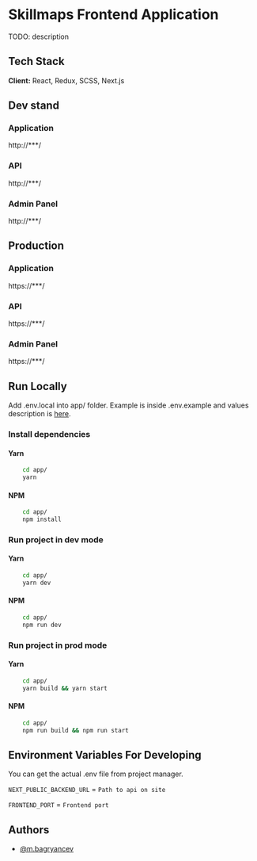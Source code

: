 # Skillmaps Frontend Application

TODO: description

## Tech Stack

**Client:** React, Redux, SCSS, Next.js


## Dev stand
### Application
http://***/
### API
http://***/
### Admin Panel
http://***/

## Production
### Application
https://***/
### API
https://***/
### Admin Panel
https://***/

## Run Locally

Add .env.local into app/ folder. Example is inside .env.example and values description is [here](#variables).  

### Install dependencies
#### Yarn
```bash
    cd app/
    yarn
```

#### NPM
```bash
    cd app/
    npm install
```

### Run project in dev mode
#### Yarn
```bash
    cd app/
    yarn dev
```

#### NPM
```bash
    cd app/
    npm run dev
```

### Run project in prod mode
#### Yarn
```bash
    cd app/
    yarn build && yarn start
```

#### NPM
```bash
    cd app/
    npm run build && npm run start
```

## <a name="variables"></a> Environment Variables For Developing
You can get the actual .env file from project manager.  

`NEXT_PUBLIC_BACKEND_URL` = `Path to api on site`  

`FRONTEND_PORT` = `Frontend port`  

## Authors
- [@m.bagryancev](https://gitlab.com/m.bagryancev)
 

  
